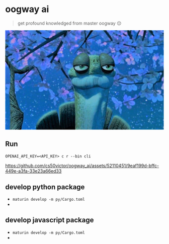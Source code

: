 # oogway ai

> get profound knowledged from master oogway 😔

![oogway](./assets/headshot.jpg)

## Run

`OPENAI_API_KEY=<API_KEY> c r --bin cli`

<!--- [![Watch the video](./assets/demo_thumbnail.png)](./assets/demo.mp4) -->

https://github.com/cs50victor/oogway_ai/assets/52110451/9eaf199d-bffc-449e-a3fa-33e23a66ed33


## develop python package

- `maturin develop -m py/Cargo.toml`
- 

## develop javascript package

- `maturin develop -m py/Cargo.toml`
- 
